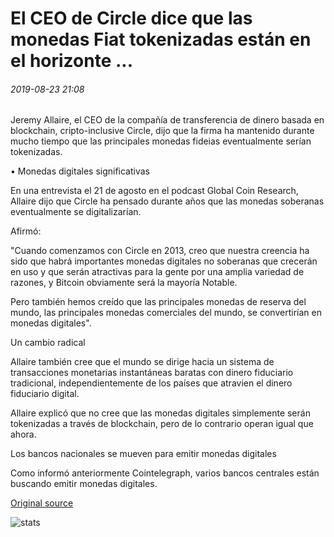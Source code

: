 # El CEO de Circle dice que las monedas Fiat tokenizadas están en el horizonte ...

###### 2019-08-23 21:08

Jeremy Allaire, el CEO de la compañía de transferencia de dinero basada en blockchain, cripto-inclusive Circle, dijo que la firma ha mantenido durante mucho tiempo que las principales monedas fideias eventualmente serían tokenizadas.

• Monedas digitales significativas

En una entrevista el 21 de agosto en el podcast Global Coin Research, Allaire dijo que Circle ha pensado durante años que las monedas soberanas eventualmente se digitalizarían.

Afirmó:

"Cuando comenzamos con Circle en 2013, creo que nuestra creencia ha sido que habrá importantes monedas digitales no soberanas que crecerán en uso y que serán atractivas para la gente por una amplia variedad de razones, y Bitcoin obviamente será la mayoría Notable.

Pero también hemos creído que las principales monedas de reserva del mundo, las principales monedas comerciales del mundo, se convertirían en monedas digitales".

Un cambio radical

Allaire también cree que el mundo se dirige hacia un sistema de transacciones monetarias instantáneas baratas con dinero fiduciario tradicional, independientemente de los países que atravien el dinero fiduciario digital.

Allaire explicó que no cree que las monedas digitales simplemente serán tokenizadas a través de blockchain, pero de lo contrario operan igual que ahora.

Los bancos nacionales se mueven para emitir monedas digitales

Como informó anteriormente Cointelegraph, varios bancos centrales están buscando emitir monedas digitales.

[Original source](https://cointelegraph.com/news/circle-ceo-says-tokenized-fiat-currencies-are-on-the-horizon)

![stats](https://c.statcounter.com/11760860/0/a89fa40b/1/ "stats")